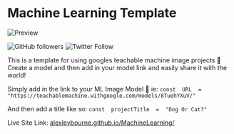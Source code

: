 # Machine Learning Template

![Preview](https://i.ibb.co/TgqZKXz/Screen-Shot-2020-10-17-at-5-18-10-pm-1.jpg)

![GitHub followers](https://img.shields.io/github/followers/alexleybourne?style=flat&logo=github) ![Twitter Follow](https://img.shields.io/twitter/follow/AlexLeybourne?&style=flat&logo=twitter&logoColor=white)

This is a template for using googles teachable machine image projects 🤖
Create a model and then add in your model link and easily share it with the world!

Simply add in the link to your ML Image Model 🔗
ie: `const  URL  =  "https://teachablemachine.withgoogle.com/models/8TuehYXuV/"`

And then add a title like so:
`const  projectTitle  =  "Dog Or Cat?"`

Live Site Link:
[alexleybourne.github.io/MachineLearning/](https://alexleybourne.github.io/MachineLearning/)

